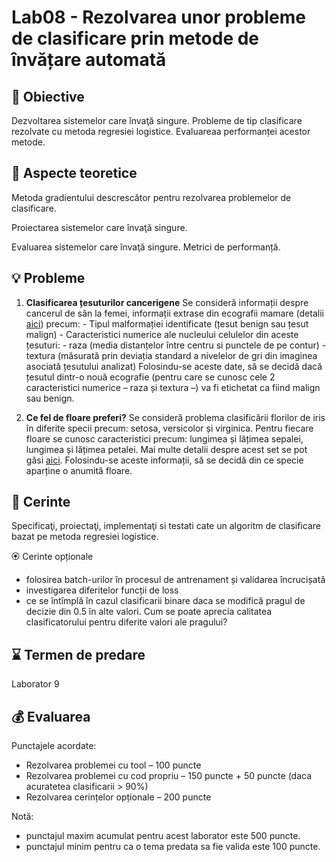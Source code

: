 # Lab08 - Rezolvarea unor probleme de clasificare prin metode de învățare automată

## :microscope: Obiective

Dezvoltarea sistemelor care învaţă singure. Probleme de tip clasificare rezolvate cu metoda regresiei logistice. Evaluareaa performanței acestor metode.

## :book: Aspecte teoretice

Metoda gradientului descrescător pentru rezolvarea problemelor de clasificare.

Proiectarea sistemelor care învaţă singure.

Evaluarea sistemelor care învaţă singure. Metrici de performanță.

## :bulb: Probleme

1. **Clasificarea țesuturilor cancerigene**
   Se consideră informații despre cancerul de sân la femei, informații extrase din ecografii mamare (detalii [aici](<https://archive.ics.uci.edu/ml/datasets/Breast+Cancer+Wisconsin+(Diagnostic)>)) precum: - Tipul malformației identificate (țesut benign sau țesut malign) - Caracteristici numerice ale nucleului celulelor din aceste țesuturi: - raza (media distanțelor între centru si punctele de pe contur) - textura (măsurată prin deviația standard a nivelelor de gri din imaginea asociată țesutului analizat)
   Folosindu-se aceste date, să se decidă dacă țesutul dintr-o nouă ecografie (pentru care se cunosc cele 2 caracteristici numerice – raza și textura –) va fi etichetat ca fiind malign sau benign.

2. **Ce fel de floare preferi?**
   Se consideră problema clasificării florilor de iris în diferite specii precum: setosa, versicolor și virginica. Pentru fiecare floare se cunosc caracteristici precum: lungimea și lățimea sepalei, lungimea și lățimea petalei. Mai multe detalii despre acest set se pot găsi [aici](https://archive.ics.uci.edu/ml/datasets/Iris). Folosindu-se aceste informații, să se decidă din ce specie aparține o anumită floare.

## :memo: Cerinte

Specificaţi, proiectaţi, implementaţi si testati cate un algoritm de clasificare bazat pe metoda regresiei logistice.

🏵️ Cerinte opționale

- folosirea batch-urilor în procesul de antrenament și validarea încrucișată
- investigarea diferitelor funcții de loss
- ce se întîmplă în cazul clasificarii binare daca se modifică pragul de decizie din 0.5 în alte valori. Cum se poate aprecia calitatea clasificatorului pentru diferite valori ale pragului?

## :hourglass: Termen de predare

Laborator 9

## :moneybag: Evaluarea

Punctajele acordate:

- Rezolvarea problemei cu tool – 100 puncte
- Rezolvarea problemei cu cod propriu – 150 puncte + 50 puncte (daca acuratetea clasificarii > 90%)
- Rezolvarea cerințelor opționale – 200 puncte

Notă:

- punctajul maxim acumulat pentru acest laborator este 500 puncte.
- punctajul minim pentru ca o tema predata sa fie valida este 100 puncte.
